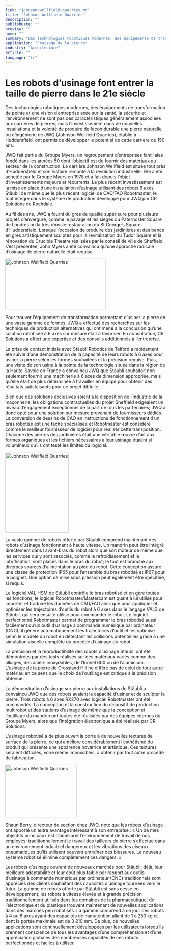 ```yaml
---
link: "johnson-wellfield-quarries.md"
title: "Johnson Wellfield Quarries"
description: ""
publishDate: ""
preview: ""
home: ""
summary: "Des technologies robotiques modernes, des équipements de transformation de pointe et une vision d’entreprise axée sur la santé, la sécurité et l’environnement ne sont pas des caractéristiques généralement associées aux carrières de pierres, mais l’investissement dans de nouvelles installations et la volonté de produire de façon durable une pierre naturelle ou d’ingénierie de JWQ (Johnson Wellfield Quarries), établie à Huddersfield, ont permis de développer le potentiel de cette carrière de 150 ans."
application: "Fraisage de la pierre"
industry: "Architecture"
article: ""
language: "fr"
---
```

# Les robots d’usinage font entrer la taille de pierre dans le 21e siècle

Des technologies robotiques modernes, des équipements de transformation de pointe et une vision d’entreprise axée sur la santé, la sécurité et l’environnement ne sont pas des caractéristiques généralement associées aux carrières de pierres, mais l’investissement dans de nouvelles installations et la volonté de produire de façon durable une pierre naturelle ou d’ingénierie de JWQ (Johnson Wellfield Quarries), établie à Huddersfield, ont permis de développer le potentiel de cette carrière de 150 ans.

JWQ fait partie du Groupe Myers, un regroupement d’entreprises familiales fondé dans les années 50 dont l’objectif est de fournir des matériaux au secteur de la construction. La carrière Johnson Wellfield est située tout près d’Huddersfield et son histoire remonte à la révolution industrielle. Elle a été achetée par le Groupe Myers en 1978 et a fait depuis l’objet d’investissements majeurs et récurrents. Le plus récent investissement est la mise en place d’une installation d’usinage utilisant des robots 6 axes Stäubli de même que le plus récent logiciel de CAO/FAO Robotmaster, le tout intégré dans le système de production développé pour JWQ par CR Solutions de Rochdale.

Au fil des ans, JWQ a fourni du grès de qualité supérieure pour plusieurs projets d’envergure, comme le pavage et les sièges du Paternoster Square de Londres ou la très réussie restauration du St George’s Square d’Huddersfield. Lorsque l’occasion de produire des jardinières et des bancs en grès artistiquement sculptés pour la revitalisation du Tudor Square et la rénovation du Crucible Theatre réalisées par le conseil de ville de Sheffield s’est présentée, John Myers a été convaincu qu’une approche radicale d’usinage de pierre naturelle était requise.

<img width="315" height="161" src="/assets/images/success/Stone%20Milling%20Robots_files/image001.jpg" alt="Johnson Wellfield Quarries" class="alignLeft" />

Pour trouver l’équipement de transformation permettant d’usiner la pierre en une vaste gamme de formes, JWQ a effectué des recherches sur les techniques de production alternatives qui ont mené à la conclusion qu’une solution robotisée à 6 axes sur mesure était à favoriser. En consultation, CR Solutions a offert une expertise et des conseils additionnels à l’entreprise.

La prise de contact initiale avec Stäubli Robotics de Telford a rapidement été suivie d’une démonstration de la capacité de leurs robots à 6 axes pour usiner la pierre selon les formes souhaitées et la précision requise. Puis, une visite de son usine à la pointe de la technologie située dans la région de la Haute-Savoie en France a convaincu JWQ que Stäubli souhaitait non seulement fournir une machinerie à 6 axes de dimension appropriée, mais qu’elle était de plus déterminée à travailler en équipe pour obtenir des résultats satisfaisants pour ce projet difficile.

Bien que des solutions exclusives soient à la disposition de l’industrie de la maçonnerie, les obligations contractuelles du projet Sheffield exigeaient un niveau d’engagement exceptionnel de la part de tous les partenaires; JWQ a donc opté pour une solution sur mesure provenant de fournisseurs dédiés. La conversion de dessins de CAO en instructions de fonctionnement d’un bras robotisé est une tâche spécialisée et Robotmaster est considéré comme le meilleur fournisseur de logiciel pour réaliser cette transposition. Chacune des pierres des jardinières était une véritable œuvre d’art aux formes organiques et les fichiers nécessaires à leur usinage étaient si volumineux qu’ils ont testé les limites du logiciel.

<img width="199" height="251" src="/assets/images/success/Stone%20Milling%20Robots_files/image002.jpg" alt="Johnson Wellfield Quarries" class="alignLeft" />

La vaste gamme de robots offerte par Stäubli comprend maintenant des robots d’usinage fonctionnant à haute vitesse. Un mandrin peut être intégré directement dans l’avant-bras du robot alors que son moteur de même que les services qui y sont associés, comme le refroidissement et la lubrification, sont placés dans le bras du robot; le tout est branché aux diverses sources d’alimentation au pied du robot. Cette conception assure une classe de protection IP65 pour l’ensemble du bras robotisé et IP67 pour le poignet. Une option de mise sous pression peut également être spécifiée, si requis.

Le logiciel VAL HSM de Stäubli contrôle le bras robotisé et en gère toutes les fonctions; le logiciel Robotmaster/Mastercam est quant à lui utilisé pour importer et traduire les données de CAO/FAO ainsi que pour appliquer et optimiser les trajectoires d’outils du robot à 6 axes dans le langage VAL3 de Stäubli, qui sera ensuite utilisé pour commander le robot. Le logiciel perfectionné Robotmaster permet de programmer le bras robotisé aussi facilement qu’un outil d’usinage à commande numérique par ordinateur (CNC); il génère automatiquement les trajectoires d’outil et les optimise selon le modèle du robot en détectant les collisions potentielles grâce à une simulation visuelle complète du procédé d’usinage du robot.

La précision et la reproductibilité des robots d’usinage Stäubli ont été démontrées par des tests réalisés sur des matériaux variés comme des alliages, des aciers inoxydables, de l’Iconel 600 ou de l’aluminium. L’usinage de la pierre de Crossland Hill ne diffère pas de celui de tout autre matériau en ce sens que le choix de l’outillage est critique à la précision obtenue.

La démonstration d’usinage sur pierre aux installations de Stäubli a convaincu JWQ que des robots avaient la capacité d’usiner et de sculpter la pierre. Trois robots à 6 axes RX270 avec logiciel Robotmaster ont été commandés. La conception et la construction du dispositif de production multirobot et des stations d’usinage de même que la conception et l’outillage du mandrin ont toutes été réalisées par des équipes internes du Groupe Myers, alors que l’intégration électronique a été réalisée par CR Solutions.

L’usinage robotisé a de plus ouvert la porte à de nouvelles textures de surface de la pierre, ce qui améliore considérablement l’esthétisme du produit qui présente une apparence novatrice et artistique. Ces textures seraient difficiles, voire même impossibles, à obtenir par tout autre procédé de fabrication.

<img width="225" height="165" src="/assets/images/success/Stone%20Milling%20Robots_files/image003.jpg" class="alignLeft" alt="Johnson Wellfield Quarries" />

Shaun Berry, directeur de section chez JWQ, note que les robots d’usinage ont apporté un autre avantage intéressant à son entreprise : « Un de mes objectifs principaux est d’améliorer l’environnement de travail de nos employés; traditionnellement le travail des tailleurs de pierre s’effectue dans un environnement industriel dangereux et les vibrations des ciseaux pneumatiques qu’ils utilisent peuvent entraîner des blessures. Le nouveau système robotisé élimine complètement ces dangers. »

Les robots d’usinage ouvrent de nouveaux marchés pour Stäubli; déjà, leur meilleure adaptabilité et leur coût plus faible par rapport aux outils d’usinage à commande numérique par ordinateur (CNC) traditionnels sont appréciés des clients souhaitant des capacités d’usinage tournées vers le futur. La gamme de robots offerte par Stäubli est sans cesse en développement; les robots à vitesse élevée et à grande précision traditionnellement utilisés dans les domaines de la pharmaceutique, de l’électronique et du plastique trouvent maintenant de nouvelles applications dans des marchés peu robotisés. La gamme comprend à ce jour des robots à 4 ou 6 axes ayant des capacités de manutention allant de 1 à 250 kg et dont la portée maximale est de 3 210 mm. De plus, de nouvelles applications sont continuellement développées par les utilisateurs lorsqu’ils prennent conscience de tous les avantages d’une compréhension et d’une appréciation globales des nombreuses capacités de ces robots perfectionnés et faciles à utiliser.